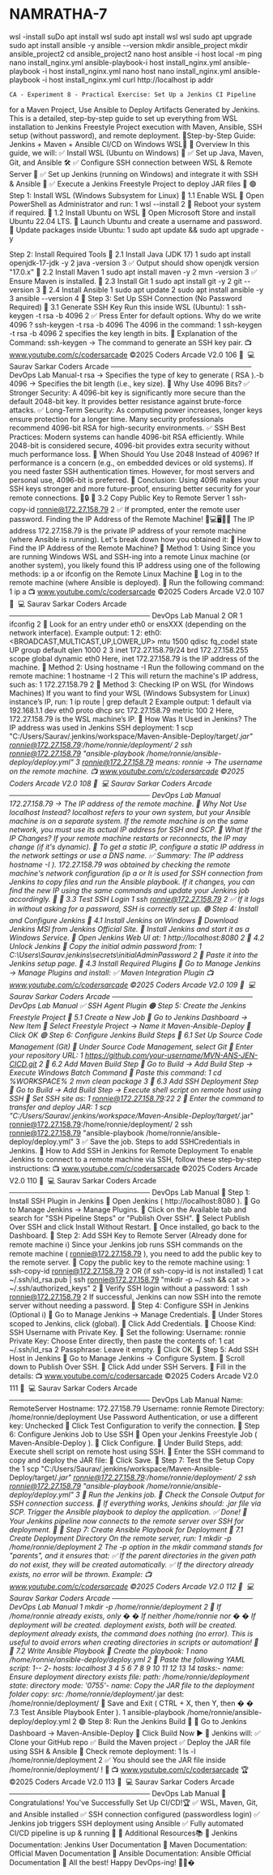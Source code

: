 # NAMRATHA-7
wsl -install
    suDo apt install wsl
    sudo apt install wsl
    wsl
    sudo apt upgrade
    sudo apt install ansible -y
    ansible --version
    mkdir ansible_project
    mkdir ansible_project2
    cd ansible_project2
    nano host
    ansible -i host local -m ping
   nano install_nginx.yml
    ansible-playbook-i host install_nginx.yml
    ansible-playbook -i host install_nginx.yml
   nano host
    nano install_nginx.yml
   ansible-playbook -i host install_nginx.yml
    curl http://localhost
    ip addr


    CA - Experiment 8 - Practical Exercise: Set Up a Jenkins CI Pipeline
 for a Maven Project, Use Ansible to Deploy Artifacts Generated by
 Jenkins.
 This is a detailed, step-by-step guide to set up everything from WSL installation to Jenkins Freestyle Project
 execution with Maven, Ansible, SSH setup (without password), and remote deployment.
 🎨Step-by-Step Guide: Jenkins + Maven + Ansible CI/CD on
 Windows WSL🚀
 🔹 Overview
 In this guide, we will: ✅ Install WSL (Ubuntu on Windows) 🐧
 ✅ Set up Java, Maven, Git, and Ansible 🛠
 ✅ Configure SSH connection between WSL & Remote Server 🔑
 ✅ Set up Jenkins (running on Windows) and integrate it with SSH & Ansible 🔗
 ✅ Execute a Jenkins Freestyle Project to deploy JAR files 🎯
 🟢 Step 1: Install WSL (Windows Subsystem for Linux)
 📌 1.1 Enable WSL
 󾠮 Open PowerShell as Administrator and run:
 1 wsl --install
 2
 󾠯 Reboot your system if required.
 📌 1.2 Install Ubuntu on WSL
 󾠮 Open Microsoft Store and install Ubuntu 22.04 LTS.
 󾠯 Launch Ubuntu and create a username and password.
 󾠰 Update packages inside Ubuntu:
 1 sudo apt update && sudo apt upgrade -y

 Step 2: Install Required Tools
 📌 2.1 Install Java (JDK 17)
 1 sudo apt install openjdk-17-jdk -y
 2 java -version
 3
 ✅ Output should show
 openjdk version "17.0.x"
 📌 2.2 Install Maven
 1 sudo apt install maven -y
 2 mvn -version
 3
 ✅ Ensure Maven is installed.
 📌 2.3 Install Git
 1 sudo apt install git -y
 2 git --version
 3
 📌 2.4 Install Ansible
 1 sudo apt update
 2 sudo apt install ansible -y
 3 ansible --version
 4
 🔵 Step 3: Set Up SSH Connection (No Password Required)
 📌 3.1 Generate SSH Key
 Run this inside WSL (Ubuntu):
 1 ssh-keygen -t rsa -b 4096
 2
 ✅ Press Enter for default options.
 Why do we write 4096 ? ssh-keygen -t rsa -b 4096
 The 
4096 in the command:
 1 ssh-keygen -t rsa -b 4096
 2
 specifies the key length in bits.
 🔹 Explanation of the Command:
 ssh-keygen → The command to generate an SSH key pair.
 📺 www.youtube.com/c/codersarcade
 ©2025 Coders Arcade V2.0
 106
 🧑
 ‍
 💻 Saurav Sarkar
Coders Arcade
 ────────────────────────────
 DevOps Lab Manual-t rsa → Specifies the type of key to generate (
 RSA ).-b 4096 → Specifies the bit length (i.e., key size).
 🔹 Why Use 4096 Bits?
 ✅ Stronger Security:
 A 4096-bit key is significantly more secure than the default 2048-bit key.
 It provides better resistance against brute-force attacks.
 ✅ Long-Term Security:
 As computing power increases, longer keys ensure protection for a longer time.
 Many security professionals recommend 4096-bit RSA for high-security environments.
 ✅ SSH Best Practices:
 Modern systems can handle 4096-bit RSA efficiently.
 While 2048-bit is considered secure, 4096-bit provides extra security without much performance loss.
 🔹 When Should You Use 2048 Instead of 4096?
 If performance is a concern (e.g., on embedded devices or old systems).
 If you need faster SSH authentication times.
 However, for most servers and personal use, 4096-bit is preferred.
 📌 Conclusion:
 Using 
4096 makes your SSH keys stronger and more future-proof, ensuring better security for your remote
 connections. 🚀🔒
 📌 3.2 Copy Public Key to Remote Server
 1 ssh-copy-id ronnie@172.27.158.79
 2
 ✅ If prompted, enter the remote user password.
 Finding the IP Address of the Remote Machine! 🛜💻🖥👨‍💻
 The IP address 
172.27.158.79 is the private IP address of your remote machine (where Ansible is
 running). Let's break down how you obtained it:
 🔹 How to Find the IP Address of the Remote Machine?
 🔸 Method 1: Using 
Since you are running Windows WSL and SSH-ing into a remote Linux machine (or another system), you
 likely found this IP address using one of the following methods:
 ip a or 
ifconfig on the Remote Linux Machine
 󾠮 Log in to the remote machine (where Ansible is deployed).
 󾠯 Run the following command:
 1 ip a
 📺 www.youtube.com/c/codersarcade
 ©2025 Coders Arcade V2.0
 107
 🧑
 ‍
 💻 Saurav Sarkar
Coders Arcade
 ────────────────────────────
 DevOps Lab Manual
 2
 OR
 1 ifconfig
 2
 󾠰 Look for an entry under 
eth0 or 
ensXXX (depending on the network interface).
 Example output:
 1 2: eth0: <BROADCAST,MULTICAST,UP,LOWER_UP> mtu 1500 qdisc fq_codel state UP group
 default qlen 1000
 2
 3
 inet 172.27.158.79/24 brd 172.27.158.255 scope global dynamic eth0
 Here, 
inet 172.27.158.79 is the IP address of the machine.
 🔸 Method 2: Using 
hostname -I
 Run the following command on the remote machine:
 1 hostname -I
 2
 This will return the machine's IP address, such as:
 1 172.27.158.79
 2
 🔸 Method 3: Checking IP on WSL (for Windows Machines)
 If you want to find your WSL (Windows Subsystem for Linux) instanceʼs IP, run:
 1 ip route | grep default
 2
 Example output:
 1 default via 192.168.1.1 dev eth0 proto dhcp src 172.27.158.79 metric 100
 2
 Here, 
172.27.158.79 is the WSL machineʼs IP.
 🔹 How Was It Used in Jenkins?
 The IP address was used in Jenkins SSH deployment:
 1 scp "C:/Users/Saurav/.jenkins/workspace/Maven-Ansible-Deploy/target/*.jar"
 ronnie@172.27.158.79:/home/ronnie/deployment/
 2 ssh ronnie@172.27.158.79 "ansible-playbook /home/ronnie/ansible-deploy/deploy.yml"
 3
 ronnie@172.27.158.79 means:
 ronnie → The username on the remote machine.
 📺 www.youtube.com/c/codersarcade
 ©2025 Coders Arcade V2.0
 108
 🧑
 ‍
 💻 Saurav Sarkar
Coders Arcade
 ────────────────────────────
 DevOps Lab Manual
 172.27.158.79 → The IP address of the remote machine.
 🔹 Why Not Use 
localhost Instead?
 localhost refers to your own system, but your Ansible machine is on a separate system.
 If the remote machine is on the same network, you must use its actual IP address for SSH and SCP.
 🔹 What If the IP Changes?
 If your remote machine restarts or reconnects, the IP may change (if it's dynamic).
 📌 To get a static IP, configure a static IP address in the network settings or use a DNS name.
 ✅ Summary:
 The IP address 
hostname -I ).
 172.27.158.79 was obtained by checking the remote machine's network configuration
 (ip a or 
It is used for SSH connection from Jenkins to copy files and run the Ansible playbook.
 If it changes, you can find the new IP using the same commands and update your Jenkins job
 accordingly. 🚀
 📌 3.3 Test SSH Login
 1 ssh ronnie@172.27.158.79
 2
 ✅ If it logs in without asking for a password, SSH is correctly set up.
 🟣 Step 4: Install and Configure Jenkins
 📌 4.1 Install Jenkins on Windows
 󾠮 Download Jenkins MSI from 
Jenkins Official Site.
 󾠯 Install Jenkins and start it as a Windows Service.
 󾠰 Open Jenkins Web UI at:
 1 http://localhost:8080
 2
 📌 4.2 Unlock Jenkins
 󾠮 Copy the initial admin password from:
 1 C:\Users\Saurav\.jenkins\secrets\initialAdminPassword
 2
 󾠯 Paste it into the Jenkins setup page.
 📌 4.3 Install Required Plugins
 🔹 Go to Manage Jenkins → Manage Plugins and install:
 ✅ Maven Integration Plugin
 📺 www.youtube.com/c/codersarcade
 ©2025 Coders Arcade V2.0
 109
 🧑
 ‍
 💻 Saurav Sarkar
Coders Arcade
 ────────────────────────────
 DevOps Lab Manual
 ✅ SSH Agent Plugin
 🟠 Step 5: Create the Jenkins Freestyle Project
 📌 5.1 Create a New Job
 󾠮 Go to Jenkins Dashboard → New Item
 󾠯 Select Freestyle Project → Name it Maven-Ansible-Deploy
 󾠰 Click OK
 🟢 Step 6: Configure Jenkins Build Steps
 📌 6.1 Set Up Source Code Management (Git)
 󾠮 Under Source Code Management, select Git
 󾠯 Enter your repository URL:
 1 https://github.com/your-username/MVN-ANS-JEN-CICD.git
 2
 📌 6.2 Add Maven Build Step
 󾠮 Go to Build → Add Build Step → Execute Windows Batch Command
 󾠯 Paste this command:
 1 cd %WORKSPACE%
 2 mvn clean package
 3
 📌 6.3 Add SSH Deployment Step
 󾠮 Go to Build → Add Build Step → Execute shell script on remote host using SSH
 󾠯 Set SSH site as:
 1 ronnie@172.27.158.79:22
 2
 󾠰 Enter the command to transfer and deploy JAR:
 1 scp "C:/Users/Saurav/.jenkins/workspace/Maven-Ansible-Deploy/target/*.jar"
 ronnie@172.27.158.79:/home/ronnie/deployment/
 2 ssh ronnie@172.27.158.79 "ansible-playbook /home/ronnie/ansible-deploy/deploy.yml"
 3
 ✅ Save the job.
 Steps to add SSHCredentials in Jenkins.
 🔹 How to Add SSH in Jenkins for Remote Deployment
 To enable Jenkins to connect to a remote machine via SSH, follow these step-by-step instructions:
 📺 www.youtube.com/c/codersarcade
 ©2025 Coders Arcade V2.0
 110
 🧑
 ‍
 💻 Saurav Sarkar
Coders Arcade
 ────────────────────────────
 DevOps Lab Manual
 📌 Step 1: Install SSH Plugin in Jenkins
 󾠮 Open Jenkins (
 http://localhost:8080 ).
 󾠯 Go to Manage Jenkins → Manage Plugins.
 󾠰 Click on the Available tab and search for "SSH Pipeline Steps" or "Publish Over SSH".
 󾠱 Select Publish Over SSH and click Install Without Restart.
 󾠲 Once installed, go back to the Dashboard.
 📌 Step 2: Add SSH Key to Remote Server (Already done for remote
 machine ℹ)
 Since your Jenkins job runs SSH commands on the remote machine (
 ronnie@172.27.158.79 ), you need to
 add the public key to the remote server.
 󾠮 Copy the public key to the remote machine using:
 1 ssh-copy-id ronnie@172.27.158.79
 2
 OR (if 
ssh-copy-id is not installed)
 1 cat ~/.ssh/id_rsa.pub | ssh ronnie@172.27.158.79 "mkdir -p ~/.ssh && cat >>
 ~/.ssh/authorized_keys"
 2
 󾠯 Verify SSH login without a password:
 1 ssh ronnie@172.27.158.79
 2
 If successful, Jenkins can now SSH into the remote server without needing a password.
 📌 Step 4: Configure SSH in Jenkins (Optional ℹ)
 󾠮 Go to Manage Jenkins → Manage Credentials.
 󾠯 Under Stores scoped to Jenkins, click (global).
 󾠰 Click Add Credentials.
 󾠱 Choose Kind: SSH Username with Private Key.
 󾠲 Set the following:
 Username:
 ronnie
 Private Key: Choose Enter directly, then paste the contents of:
 1 cat ~/.ssh/id_rsa
 2
 Passphrase: Leave it empty. 󾠳 Click OK.
 📌 Step 5: Add SSH Host in Jenkins
 󾠮 Go to Manage Jenkins → Configure System.
 󾠯 Scroll down to Publish Over SSH.
 󾠰 Click Add under SSH Servers.
 󾠱 Fill in the details:
 📺 www.youtube.com/c/codersarcade
 ©2025 Coders Arcade V2.0
 111
 🧑
 ‍
 💻 Saurav Sarkar
Coders Arcade
 ────────────────────────────
 DevOps Lab Manual
 Name:
 RemoteServer
 Hostname:
 172.27.158.79
 Username:
 ronnie
 Remote Directory:
 /home/ronnie/deployment
 Use Password Authentication, or use a different key: Unchecked 󾠲 Click Test Configuration to verify
 the connection.
 📌 Step 6: Configure Jenkins Job to Use SSH
 󾠮 Open your Jenkins Freestyle Job (
 Maven-Ansible-Deploy ).
 󾠯 Click Configure.
 󾠰 Under Build Steps, add:
 Execute shell script on remote host using SSH.
 󾠱 Enter the SSH command to copy and deploy the JAR file:
 󾠲 Click Save.
 📌 Step 7: Test the Setup
 Copy the 
1 scp "C:/Users/Saurav/.jenkins/workspace/Maven-Ansible-Deploy/target/*.jar"
 ronnie@172.27.158.79:/home/ronnie/deployment/
 2 ssh ronnie@172.27.158.79 "ansible-playbook /home/ronnie/ansible-deploy/deploy.yml"
 3
 󾠮 Run the Jenkins job.
 󾠯 Check the Console Output for SSH connection success.
 󾠰 If everything works, Jenkins should:
 .jar file via SCP.
 Trigger the Ansible playbook to deploy the application.
 ✅ Done! 🎉 Your Jenkins pipeline now connects to the remote server over SSH for deployment. 🚀
 🔵 Step 7: Create Ansible Playbook for Deployment
 📌 7.1 Create Deployment Directory
 On the remote server, run:
 1 mkdir -p /home/ronnie/deployment
 2
 The -p option in the 
mkdir command stands for "parents", and it ensures that:
 ✅ If the parent directories in the given path do not exist, they will be created automatically.
 ✅ If the directory already exists, no error will be thrown.
 Example:
 📺 www.youtube.com/c/codersarcade
 ©2025 Coders Arcade V2.0
 112
 🧑
 ‍
 💻 Saurav Sarkar
Coders Arcade
 ────────────────────────────
 DevOps Lab Manual
 1 mkdir -p /home/ronnie/deployment
 2
 🔹 If 
/home/ronnie already exists, only 
�
� If neither 
/home/ronnie nor 
�
� If 
deployment will be created.
 deployment exists, both will be created.
 deployment already exists, the command does nothing (no error).
 This is useful to avoid errors when creating directories in scripts or automation! 🚀
 📌 7.2 Write Ansible Playbook
 󾠮 Create the playbook:
 1 nano /home/ronnie/ansible-deploy/deploy.yml
 2
 󾠯 Paste the following YAML script:
 1--
2- hosts: localhost
 3
 4
 5
 6
 7
 8
 9
 10
 11
 12
 13
 14
 tasks:- name: Ensure deployment directory exists
 file:
 path: /home/ronnie/deployment
 state: directory
 mode: '0755'- name: Copy the JAR file to the deployment folder
 copy:
 src: /home/ronnie/deployment/*.jar
 dest: /home/ronnie/deployment/
 󾠰 Save and Exit (
 CTRL + X, then Y, then 
�
� 7.3 Test Ansible Playbook
 Enter ).
 1 ansible-playbook /home/ronnie/ansible-deploy/deploy.yml
 2
 🟣 Step 8: Run the Jenkins Build 🚀
 󾠮 Go to Jenkins Dashboard → Maven-Ansible-Deploy
 󾠯 Click Build Now ▶
 󾠰 Jenkins will: ✅ Clone your GitHub repo
 ✅ Build the Maven project
 ✅ Deploy the JAR file using SSH & Ansible
 󾠱 Check remote deployment:
 1 ls -l /home/ronnie/deployment
 2
 ✅ You should see the JAR file inside 
/home/ronnie/deployment/ !
 🎉
 📺 www.youtube.com/c/codersarcade
 🏆
 ©2025 Coders Arcade V2.0
 113
 🧑
 ‍
 💻 Saurav Sarkar
Coders Arcade
 ────────────────────────────
 DevOps Lab Manual
 🎉Congratulations! You've Successfully Set Up CI/CD!🏆
 ✅ WSL, Maven, Git, and Ansible installed
 ✅ SSH connection configured (passwordless login)
 ✅ Jenkins job triggers SSH deployment using Ansible
 ✅ Fully automated CI/CD pipeline is up & running 🚀
 🔵 Additional Resources📚
 🔹 Jenkins Documentation:
 Jenkins User Documentation
 🔹 Maven Documentation:
 Official Maven Documentation
 🔹 Ansible Documentation:
 Ansible Official Documentation
 🚀 All the best! Happy DevOps-ing! 🧑‍💻�
 
